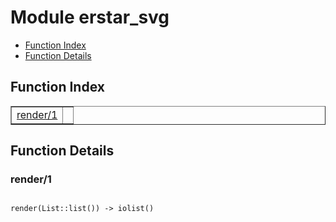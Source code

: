 

# Module erstar_svg #
* [Function Index](#index)
* [Function Details](#functions)


<a name="index"></a>

## Function Index ##


<table width="100%" border="1" cellspacing="0" cellpadding="2" summary="function index"><tr><td valign="top"><a href="#render-1">render/1</a></td><td></td></tr></table>


<a name="functions"></a>

## Function Details ##

<a name="render-1"></a>

### render/1 ###


<pre><code>
render(List::list()) -&gt; iolist()
</code></pre>

<br></br>



